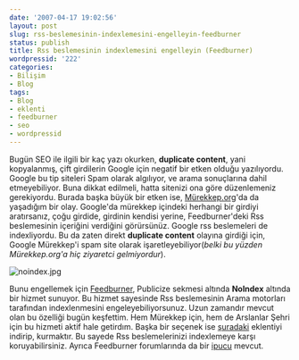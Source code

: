 ```yaml
---
date: '2007-04-17 19:02:56'
layout: post
slug: rss-beslemesinin-indexlemesini-engelleyin-feedburner
status: publish
title: Rss beslemesinin indexlemesini engelleyin (Feedburner)
wordpressid: '222'
categories:
- Bilişim
- Blog
tags:
- Blog
- eklenti
- feedburner
- seo
- wordpressid
---
```


Bugün SEO ile ilgili bir kaç yazı okurken, **duplicate content**, yani kopyalanmış, çift girdilerin Google için negatif bir etken olduğu yazılıyordu. Google bu tip siteleri Spam olarak algılıyor, ve arama sonuçlarına dahil etmeyebiliyor. Buna dikkat edilmeli, hatta sitenizi ona göre düzenlemeniz gerekiyordu. Burada başka büyük bir etken ise, [Mürekkep.org](http://www.murekkep.org)'da da yaşadığım bir olay. Google'da mürekkep içindeki herhangi bir girdiyi aratırsanız, çoğu girdide, girdinin kendisi yerine, Feedburner'deki Rss beslemesinin içeriğini verdiğini görürsünüz. Google rss beslemeleri de indexliyordu. Bu da zaten direkt **duplicate content** olayına girdiği için, Google Mürekkep'i spam site olarak işaretleyebiliyor(_belki bu yüzden Mürekkep.org'a hiç ziyaretci gelmiyordur_). 


![noindex.jpg](http://blog.arsln.org/image/noindex.jpg)

Bunu engellemek için [Feedburner](http://www.feedburner.com), Publicize sekmesi altında **NoIndex** altında bir hizmet sunuyor. Bu hizmet sayesinde Rss beslemesinin Arama motorları tarafından indexlenmesini engeleyebiliyorsunuz. Uzun zamandır mevcut olan bu özelliği bugün keşfettim. Hem Mürekkep için, hem de Arslanlar Şehri için bu hizmeti aktif hale getirdım. Başka bir seçenek ise [şuradaki](http://www.joostdevalk.nl/code/wordpressid/noindex-feed/) eklentiyi indirip, kurmaktır. Bu sayede Rss beslemelerinizi indexlemeye karşı koruyabilirsiniz. Ayrıca Feedburner forumlarında da bir [ipucu](http://forums.feedburner.com/viewtopic.php?t=13004) mevcut. 
